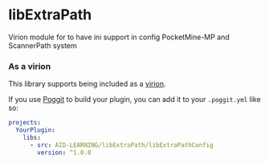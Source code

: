 # libExtraPath
Virion module for to have ini support in config PocketMine-MP and ScannerPath system

### As a virion
This library supports being included as a [virion](https://github.com/poggit/support/blob/master/virion.md).

If you use [Poggit](https://poggit.pmmp.io) to build your plugin, you can add it to your `.poggit.yml` like so:

```yml
projects:
  YourPlugin:
    libs:
      - src: AID-LEARNING/libExtraPath/libExtraPathConfig
        version: ^1.0.0
```
